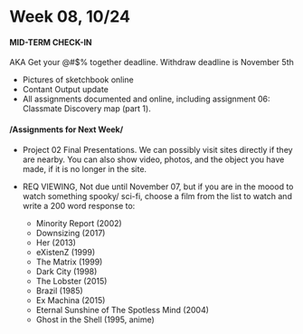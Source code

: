 # Week 08, 10/24

#### MID-TERM CHECK-IN

AKA Get your @#$% together deadline.
Withdraw deadline is November 5th 

* Pictures of sketchbook online
* Contant Output update
* All assignments documented and online, including assignment 06: Classmate Discovery map (part 1). 


#### /Assignments for Next Week/

* Project 02 Final Presentations. We can possibly visit sites directly if they are nearby. You can also show video, photos, and the object you have made, if it is no longer in the site.   

* REQ VIEWING, Not due until November 07, but if you are in the moood to watch something spooky/ sci-fi, choose a film from the list to watch and write a 200 word response to: 
  * Minority	Report (2002)
  * Downsizing (2017)
  * Her (2013)
  * eXistenZ (1999)
  * The	Matrix (1999)
  * Dark	City (1998)
  * The Lobster	(2015)
  * Brazil (1985)
  * Ex	Machina (2015)
  * Eternal	Sunshine	of	The	Spotless	Mind	(2004)
  * Ghost	in	the	Shell	(1995,	anime)
